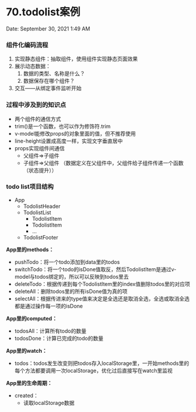 # 70.todolist案例

Date: September 30, 2021 1:49 AM

### 组件化编码流程

1. 实现静态组件：抽取组件，使用组件实现静态页面效果
2. 展示动态数据：
    1. 数据的类型、名称是什么？
    2. 数据保存在哪个组件？
3. 交互——从绑定事件监听开始

### 过程中涉及到的知识点

- 两个组件的通信方式
- trim()是一个函数，也可以作为修饰符.trim
- v-model能修改props的对象里面的值，但不推荐使用
- line-height设置成高度一样，实现文字垂直居中
- props实现组件间通信
    - 父组件⇒子组件
    - 子组件⇒父组件 （数据定义在父组件中，父组件给子组件传递一个函数（状态提升））

### todo list项目结构

- App
    - TodolistHeader
    - TodolistList
        - TodolistItem
        - TodolistItem
        - ...
    - TodolistFooter
    

**App里的methods：**

- pushTodo：将一个todo添加到data里的todos
- switchTodo：将一个todo的isDone值取反，然后TodolistItem是通过v-model与todos绑定的，所以可以反映到todos里去
- deleteTodo：根据传递到每个TodolistItem里的index值删除todos里的对应项
- deleteAll：删除todos里的所有isDone值为真的项
- selectAll：根据传进来的type值来决定是全选还是取消全选，全选或取消全选都是通过操作每一项的isDone
    
    

**App里的computed：**

- todosAll：计算所有todo的数量
- todosDone：计算已完成的todo的数量

**App里的watch：**

- todos：todos发生改变则把todos存入localStorage里，一开始methods里的每个方法都要调用一次localStorage，优化过后直接写在watch里监视

**App里的生命周期：**

- created：
    - 读取localStorage数据